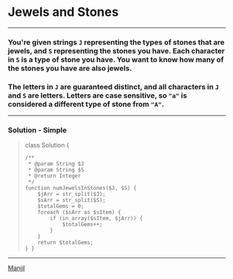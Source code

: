 
# Jewels and Stones 

---

### You're given strings  `J`  representing the types of stones that are jewels, and  `S`  representing the stones you have. Each character in  `S`  is a type of stone you have. You want to know how many of the stones you have are also jewels.

### The letters in  `J`  are guaranteed distinct, and all characters in  `J`  and  `S`  are letters. Letters are case sensitive, so  `"a"`  is considered a different type of stone from  `"A"`.

---

### Solution - Simple
  
> class Solution {
> 
>     /**
>      * @param String $J
>      * @param String $S
>      * @return Integer
>      */
>     function numJewelsInStones($J, $S) {
>         $jArr = str_split($J);
>         $sArr = str_split($S);
>         $totalGems = 0;
>         foreach ($sArr as $sItem) {
>             if (in_array($sItem, $jArr)) {
>                 $totalGems++;
>             }
>         }
>         return $totalGems;        
>     } }

---

[Manjil](mailto:iammanjil@gmail.com)
